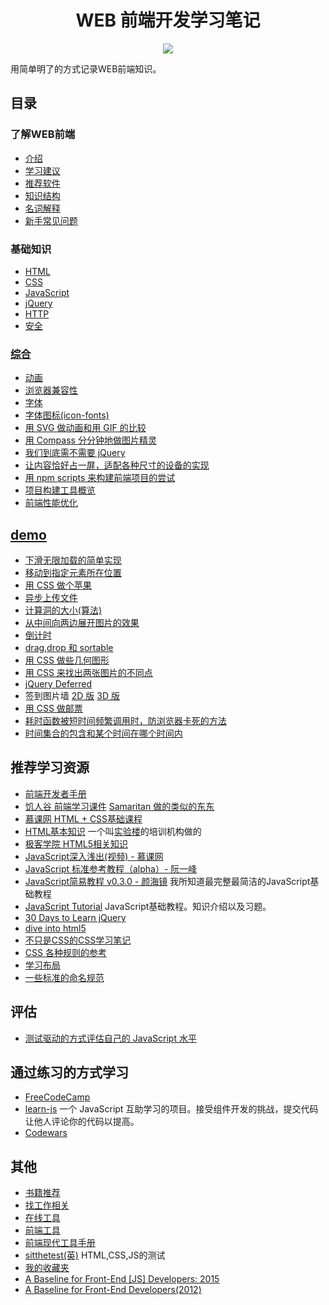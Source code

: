 <h1 align="center">WEB 前端开发学习笔记</h1>
<p align="center">
<a href="https://gitter.im/iamjoel/front-end-note"><img src="https://badges.gitter.im/Join Chat.svg"></a>
</p>

用简单明了的方式记录WEB前端知识。

## 目录
### 了解WEB前端
* [介绍](detail/intro/about.md)
* [学习建议](detail/intro/suggest.md)
* [推荐软件](detail/software)
* [知识结构](detail/knowledge-structure.md)
* [名词解释](detail/noun-explain.md)
* [新手常见问题](detail/FAQ.md)

### 基础知识
* [HTML](detail/html)
* [CSS](detail/css)
* [JavaScript](detail/js)
* [jQuery](detail/jQuery)
* [HTTP](detail/http)
* [安全](detail/security)

### [综合](detail/comprehensive)
* [动画](detail/comprehensive/animate)
* [浏览器兼容性](detail/comprehensive/browser-compatibility)
* [字体](detail/comprehensive/font)
* [字体图标(icon-fonts)](detail/comprehensive/iconfont)
* [用 SVG 做动画和用 GIF 的比较](detail/comprehensive/svg-vs-gif)
* [用 Compass 分分钟地做图片精灵](detail/comprehensive/compass-css-sprite)
* [我们到底需不需要 jQuery](detail/comprehensive/need-jQuery-or-not)
* [让内容恰好占一屏，适配各种尺寸的设备的实现](detail/comprehensive/adapt-to-one-page)
* [用 npm scripts 来构建前端项目的尝试](detail/comprehensive/use-npm-script)
* [项目构建工具概览](detail/comprehensive/build-tool)
* [前端性能优化](detail/comprehensive/performance)

## [demo](demo)
* [下滑无限加载的简单实现](demo/infinate-scroll)
* [移动到指定元素所在位置](demo/anim-to-some-place-in-certain)
* [用 CSS 做个苹果](demo/apple-icon)
* [异步上传文件](demo/aysn-file-upload)
* [计算洞的大小(算法)](demo/caculateHoleSize)
* [从中间向两边展开图片的效果](demo/center-open)
* [倒计时](demo/count-time)
* [drag,drop 和 sortable](demo/drag-and-drop-and-sortable)
* [用 CSS 做些几何图形](demo/css-shape)
* [用 CSS 来找出两张图片的不同点](demo/img-differ-use-css)
* [jQuery Deferred](demo/promise)
* 签到图片墙 [2D 版](demo/sign-in-anim/2d-photo-wall.html) [3D 版](demo/sign-in-anim/3d-photo-wall.html)
* [用 CSS 做邮票](demo/stamp)
* [耗时函数被短时间频繁调用时，防浏览器卡死的方法](demo/throttle)
* [时间集合的包含和某个时间在哪个时间内](demo/time-compare-and-in)

## 推荐学习资源
* [前端开发者手册](https://dwqs.gitbooks.io/frontenddevhandbook/content/index.html)
* [饥人谷 前端学习课件](http://book.jirengu.com/fe/index.html) [Samaritan 做的类似的东东](http://samaritan89.github.io/f2e/index.html)
* [慕课网 HTML + CSS基础课程](http://www.imooc.com/learn/9)
* [HTML基本知识](http://www.jianshu.com/notebooks/536331/latest) 一个叫[实验楼](http://www.shiyanlou.com/)的培训机构做的
* [极客学院 HTML5相关知识](http://www.jikexueyuan.com/path/html5/)
* [JavaScript深入浅出(视频) - 慕课网](http://www.imooc.com/learn/277)
* [JavaScript 标准参考教程（alpha）- 阮一峰](http://javascript.ruanyifeng.com/)
* [JavaScript简易教程 v0.3.0 - 颜海镜](http://yanhaijing.com/basejs/) 我所知道最完整最简洁的JavaScript基础教程
* [JavaScript Tutorial](http://javascript.info/) JavaScript基础教程。知识介绍以及习题。
* [30 Days to Learn jQuery](http://code.tutsplus.com/courses/30-days-to-learn-jquery)
* [dive into html5](http://diveintohtml5.info/table-of-contents.html)
* [不只是CSS的CSS学习笔记](http://segmentfault.com/bookmark/1230000002426520)
* [CSS 各种规则的参考](http://tympanus.net/codrops/css_reference/)
* [学习布局](http://zh.learnlayout.com/)
* [一些标准的命名规范](http://www.html-js.com/article/JS-rookie-in-the-rookie-began-to-learn-some-standard-naming-conventions-to-fly)


## 评估
* [测试驱动的方式评估自己的 JavaScript 水平](https://github.com/rmurphey/js-assessment)

## 通过练习的方式学习
* [FreeCodeCamp](https://freecodecamp.cn/)
* [learn-js](https://github.com/nimojs/learn-js) 一个 JavaScript 互助学习的项目。接受组件开发的挑战，提交代码让他人评论你的代码以提高。
* [Codewars](http://www.codewars.com/)

## 其他
* [书籍推荐](books)
* [找工作相关](find-jobs)
* [在线工具](bookmark/tool.md)
* [前端工具](https://github.com/codylindley/frontend-tools)
* [前端现代工具手册](https://github.com/tooling/book-of-modern-frontend-tooling)
* [sitthetest(英)](https://sitthetest.com/tests) HTML,CSS,JS的测试
* [我的收藏夹](bookmark/)
* [A Baseline for Front-End [JS] Developers: 2015](http://rmurphey.com/blog/2015/03/23/a-baseline-for-front-end-developers-2015/)
* [A Baseline for Front-End Developers(2012)](http://rmurphey.com/blog/2012/04/12/a-baseline-for-front-end-developers/)
